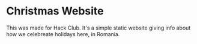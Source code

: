 # Christmas Website
This was made for Hack Club. It's a simple static website giving info about how we celebreate holidays here, in Romania.
